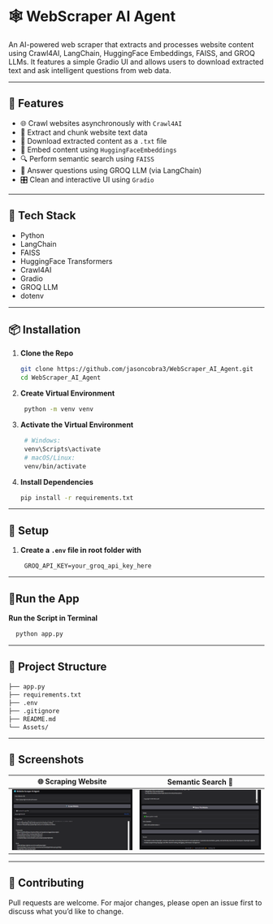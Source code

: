 # 🕸️ WebScraper AI Agent


An AI-powered web scraper that extracts and processes website content using Crawl4AI, LangChain, HuggingFace Embeddings, FAISS, and GROQ LLMs. It features a simple Gradio UI and allows users to download extracted text and ask intelligent questions from web data.

---

## 🚀 Features

- 🌐 Crawl websites asynchronously with `Crawl4AI`
- 📄 Extract and chunk website text data
- 🧾 Download extracted content as a `.txt` file
- 🤖 Embed content using `HuggingFaceEmbeddings`
- 🔍 Perform semantic search using `FAISS`
- 💬 Answer questions using GROQ LLM (via LangChain)
- 🎛️ Clean and interactive UI using `Gradio`

---

## 🧰 Tech Stack

- Python
- LangChain
- FAISS
- HuggingFace Transformers
- Crawl4AI
- Gradio
- GROQ LLM
- dotenv

---

## 📦 Installation

1. **Clone the Repo**
   ```bash
   git clone https://github.com/jasoncobra3/WebScraper_AI_Agent.git
   cd WebScraper_AI_Agent

2. **Create Virtual Environment**
   ```bash
    python -m venv venv
   
3. **Activate the Virtual Environment**
   ```bash
    # Windows:
    venv\Scripts\activate
    # macOS/Linux:
    venv/bin/activate

4. **Install Dependencies**
   ```bash
   pip install -r requirements.txt

---
## 🔐 Setup
1. **Create a `.env` file in root folder with**
   ```env
    GROQ_API_KEY=your_groq_api_key_here
   ```

---

##  🧪Run the App
   **Run the Script in Terminal**
   ```bash
     python app.py
   ```

---

## 📁 Project Structure
```
├── app.py
├── requirements.txt
├── .env
├── .gitignore
├── README.md
└── Assets/
```
---
## 📸 Screenshots

| 🌐 Scraping Website|Semantic Search 📄 |
|---------------|------------------|
| ![Scraper](Assets/Screenshot1.png) | ![Semantic_Search](Assets/screenshot2.png)|

---

## 🤝 Contributing

Pull requests are welcome. For major changes, please open an issue first to discuss what you’d like to change.

